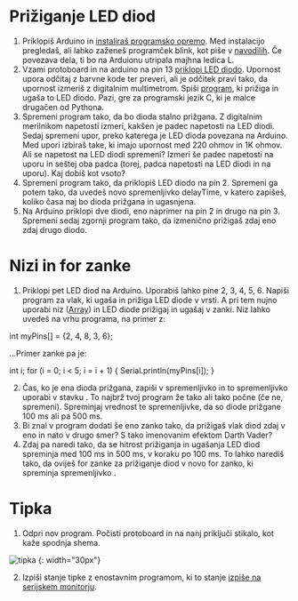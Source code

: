 Prižiganje LED diod
===================
1. Priklopiš Arduino in [instaliraš programsko opremo](https://www.arduino.cc/en/Guide/MacOSX). Med instalacijo pregledaš, ali lahko zaženeš programček blink, kot piše v [navodilih](https://www.arduino.cc/en/Guide/MacOSX). Če povezava dela, ti bo na Arduionu utripala majhna ledica L.
2. Vzami protoboard in na arduino na pin 13 [priklopi LED diodo](https://www.arduino.cc/en/Tutorial/Blink). Upornost upora odčitaj z barvne kode ter preveri, ali je odčitek pravi tako, da upornost izmeriš z digitalnim multimetrom. Spiši [program](https://www.arduino.cc/en/Tutorial/Blink), ki prižiga in ugaša to LED diodo. Pazi, gre za programski jezik C, ki je malce drugačen od Pythona. 
3. Spremeni program tako, da bo dioda stalno prižgana. Z digitalnim merilnikom napetosti izmeri, kakšen je padec napetosti na LED diodi. Sedaj spremeni upor, preko katerega je LED dioda povezana na Arduino. Med upori izbiraš take, ki imajo upornost med 220 ohmov in 1K ohmov. Ali se napetost na LED diodi spremeni? Izmeri še padec napetosti na uporu in seštej oba padca (torej, padca napetosti na LED diodi in na uporu). Kaj dobiš kot vsoto?
4. Spremeni program tako, da priklopiš LED diodo na pin 2. Spremeni ga potem tako, da uvedeš novo spremenljivko delayTime, v katero zapišeš, koliko časa naj bo dioda prižgana in ugasnjena.
5. Na Arduino priklopi dve diodi, eno naprimer na pin 2 in drugo na pin 3. Spremeni sedaj zgornji program tako, da izmenično prižigaš zdaj eno zdaj drugo diodo.

Nizi in for zanke
=================
1. Priklopi pet LED diod na Arduino. Uporabiš lahko pine 2, 3, 4, 5, 6. Napiši program za vlak, ki ugaša in prižiga LED diode v vrsti. A pri tem nujno uporabi niz ([Array](https://www.arduino.cc/en/Reference/Array)) in LED diode prižigaj in ugašaj v <for> zanki. Niz lahko uvedeš na vrhu programa, na primer z:

  int myPins[] = {2, 4, 8, 3, 6};
  
...Primer <for> zanke pa je:

  int i;
  for (i = 0; i < 5; i = i + 1) {
    Serial.println(myPins[i]);
  }

2. Čas, ko je ena dioda prižgana, zapiši v spremenljivko <delayTime> in to spremenljivko uporabi v stavku <delay>. To najbrž tvoj program že tako ali tako počne (če ne, spremeni). Spreminjaj vrednost te spremenljivke, da so diode prižgane 100 ms ali pa 500 ms.
3. Bi znal v program dodati še eno <for> zanko tako, da prižigaš vlak diod zdaj v eno in nato v drugo smer? S tako imenovanim efektom Darth Vader?
4. Zdaj pa naredi tako, da se hitrost prižiganja in ugašanja LED diod spreminja med 100 ms in 500 ms, v koraku po 100 ms. To lahko narediš tako, da oviješ for zanke za prižiganje diod v novo for zanko, ki spreminja spremenljivko <delayTime>.

Tipka
=====
1. Odpri nov program. Počisti protoboard in na nanj priključi stikalo, kot kaže spodnja shema.

![tipka](https://www.arduino.cc/en/uploads/Tutorial/button_sch.png "Vezava")
{: width="30px"}

2. Izpiši stanje tipke z enostavnim programom, ki to stanje [izpiše na serijskem monitorju](https://www.arduino.cc/en/Tutorial/DigitalReadSerial).
